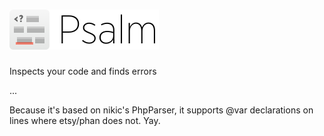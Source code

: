 <h1><img src="PsalmLogo.png" height="64" alt="logo" /></h1>

Inspects your code and finds errors

...

Because it's based on nikic's PhpParser, it supports @var declarations on lines where etsy/phan does not. Yay.

